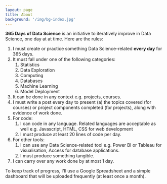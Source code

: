 ```yaml
---
layout: page
title: About
background: '/img/bg-index.jpg'
---
```


**365 Days of Data Science** is an initiative to iteratively improve in Data Science, one day at at time. Here are the rules:

1. I must create or practice something Data Science-related **every day** for 365 days.
2. It must fall under one of the following categories:
    1. Statistics
    2. Data Exploration
    3. Computing
    4. Databases
    5. Machine Learning
    6. Model Deployment
3. It can be done in any context e.g. projects, courses.
4. I must write a post every day to present (a) the topics covered (for courses) or project components completed (for projects), along with evidence of work done.
5. For code:
    1. I can code in any language. Related languages are acceptable as well e.g. Javascript, HTML, CSS for web development
    2. I must produce at least 20 lines of code per day.
6. For other tools:
    1. I can use any Data Science-related tool e.g. Power BI or Tableau for visualisation, Access for database applications.
    2. I must produce something tangible.
7. I can carry over any work done by at most 1 day.

To keep track of progress, I'll use a Google Spreadsheet and a simple dashboard that will be uploaded frequently (at least once a month).
